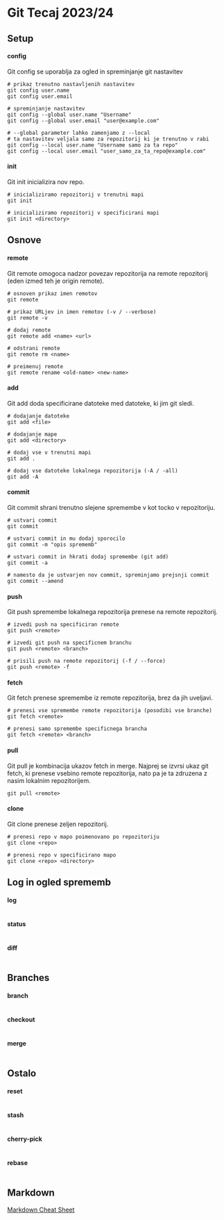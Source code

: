 # Git Tecaj 2023/24
## Setup

#### config
Git config se uporablja za ogled in spreminjanje git nastavitev
```
# prikaz trenutno nastavljenih nastavitev
git config user.name 
git config user.email

# spreminjanje nastavitev
git config --global user.name "Username"
git config --global user.email "user@example.com"

# --global parameter lahko zamenjamo z --local
# ta nastavitev veljala samo za repozitorij ki je trenutno v rabi
git config --local user.name "Username samo za ta repo"
git config --local user.email "user_samo_za_ta_repo@example.com"
```

#### init
Git init inicializira nov repo.
```
# inicializiramo repozitorij v trenutni mapi
git init

# inicializiramo repozitorij v specificirani mapi
git init <directory>
```

## Osnove

#### remote 
Git remote omogoca nadzor povezav repozitorija na remote repozitorij
(eden izmed teh je origin remote).
```
# osnoven prikaz imen remotov
git remote

# prikaz URLjev in imen remotov (-v / --verbose) 
git remote -v

# dodaj remote
git remote add <name> <url>

# odstrani remote
git remote rm <name>

# preimenuj remote
git remote rename <old-name> <new-name>
```

#### add
Git add doda specificirane datoteke med datoteke, ki jim git sledi.
```
# dodajanje datoteke
git add <file>

# dodajanje mape
git add <directory>

# dodaj vse v trenutni mapi
git add .

# dodaj vse datoteke lokalnega repozitorija (-A / -all)
git add -A
```

#### commit
Git commit shrani trenutno slejene spremembe v kot tocko v repozitoriju.
```
# ustvari commit
git commit

# ustvari commit in mu dodaj sporocilo
git commit -m "opis sprememb"

# ustvari commit in hkrati dodaj spremembe (git add)
git commit -a

# namesto da je ustvarjen nov commit, spreminjamo prejsnji commit
git commit --amend
```

#### push
Git push spremembe lokalnega repozitorija prenese na remote repozitorij.
```
# izvedi push na specificiran remote
git push <remote>

# izvedi git push na specificnem branchu
git push <remote> <branch>

# prisili push na remote repozitorij (-f / --force)
git push <remote> -f
```

#### fetch 
Git fetch prenese spremembe iz remote repozitorija, brez da jih uveljavi.
```
# prenesi vse spremembe remote repozitorija (posodibi vse branche)
git fetch <remote>

# prenesi samo spremembe specificnega brancha
git fetch <remote> <branch>
```

#### pull
Git pull je kombinacija ukazov fetch in merge.
Najprej se izvrsi ukaz git fetch, ki prenese vsebino remote repozitorija, 
nato pa je ta zdruzena z nasim lokalnim repozitorijem.

```
git pull <remote>
```

#### clone
Git clone prenese zeljen repozitorij.
```
# prenesi repo v mapo poimenovano po repozitoriju
git clone <repo>

# prenesi repo v specificirano mapo
git clone <repo> <directory>
```

## Log in ogled sprememb

#### log 
```

```

#### status
```

```

#### diff
```

```

## Branches

#### branch
```

```

#### checkout
```

```

#### merge
```

```

## Ostalo

#### reset
```

```

#### stash 
```

```

#### cherry-pick
```

```

#### rebase
```

```

## Markdown
[Markdown Cheat Sheet](https://www.markdownguide.org/cheat-sheet/)
